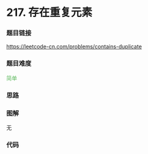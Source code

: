 # 217. 存在重复元素

### 题目链接

https://leetcode-cn.com/problems/contains-duplicate

### 题目难度

<font color=#5CB85C>简单</font>

### 思路



### 图解

无

### 代码

```python
```